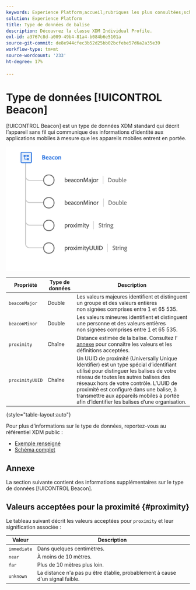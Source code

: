 ```yaml
---
keywords: Experience Platform;accueil;rubriques les plus consultées;schéma;schéma;XDM;champs;schémas;schémas;balise;détails d’interaction;type de données;type de données;type de données
solution: Experience Platform
title: Type de données de balise
description: Découvrez la classe XDM Individual Profile.
exl-id: a3767c8d-a009-49b4-81a4-b084b6e5101a
source-git-commit: de8e944cfec3b52d25bb02bcfebe57d6a2a35e39
workflow-type: tm+mt
source-wordcount: '233'
ht-degree: 17%

---
```


# Type de données [!UICONTROL Beacon]

[!UICONTROL Beacon] est un type de données XDM standard qui décrit l’appareil sans fil qui communique des informations d’identité aux applications mobiles à mesure que les appareils mobiles entrent en portée.

<img src="../images/data-types/beacon.png" width="450" /><br />

| Propriété | Type de données | Description |
| --- | --- | --- |
| `beaconMajor` | Double | Les valeurs majeures identifient et distinguent un groupe et des valeurs entières non signées comprises entre 1 et 65 535. |
| `beaconMinor` | Double | Les valeurs mineures identifient et distinguent une personne et des valeurs entières non signées comprises entre 1 et 65 535. |
| `proximity` | Chaîne | Distance estimée de la balise. Consultez l’ [annexe](#proximity) pour connaître les valeurs et les définitions acceptées. |
| `proximityUUID` | Chaîne | Un UUID de proximité (Universally Unique Identifier) est un type spécial d’identifiant utilisé pour distinguer les balises de votre réseau de toutes les autres balises des réseaux hors de votre contrôle. L’UUID de proximité est configuré dans une balise, à transmettre aux appareils mobiles à portée afin d’identifier les balises d’une organisation. |

{style="table-layout:auto"}

Pour plus d’informations sur le type de données, reportez-vous au référentiel XDM public :

* [Exemple renseigné](https://github.com/adobe/xdm/blob/master/components/datatypes/deprecated/beacon-interaction-details.example.1.json)
* [Schéma complet](https://github.com/adobe/xdm/blob/master/components/datatypes/deprecated/beacon-interaction-details.schema.json)

## Annexe

La section suivante contient des informations supplémentaires sur le type de données [!UICONTROL Beacon].

## Valeurs acceptées pour la proximité {#proximity}

Le tableau suivant décrit les valeurs acceptées pour `proximity` et leur signification associée :

| Valeur | Description |
| --- | --- |
| `immediate` | Dans quelques centimètres. |
| `near` | À moins de 10 mètres. |
| `far` | Plus de 10 mètres plus loin. |
| `unknown` | La distance n&#39;a pas pu être établie, probablement à cause d&#39;un signal faible. |
